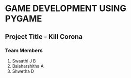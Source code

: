 # GAME DEVELOPMENT USING PYGAME

## Project Title - **Kill Corona**

### Team Members
1. Swaathi J B 
2. Balaharshitha A
3. Shwetha D




